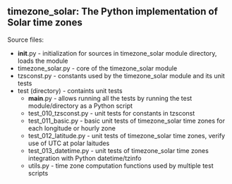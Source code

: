 timezone_solar: The Python implementation of Solar time zones
-------------------------------------------------------------

Source files:
* __init__.py - initialization for sources in timezone_solar module directory, loads the module
* timezone_solar.py - core of the timezone_solar module
* tzsconst.py - constants used by the timezone_solar module and its unit tests
* test (directory) - containts unit tests
  * __main__.py - allows running all the tests by running the test module/directory as a Python script
  * test_010_tzsconst.py - unit tests for constants in tzsconst
  * test_011_basic.py - basic unit tests of timezone_solar time zones for each longitude or hourly zone
  * test_012_latitude.py - unit tests of timezone_solar time zones, verify use of UTC at polar laitudes
  * test_013_datetime.py - unit tests of timezone_solar time zones integration with Python datetime/tzinfo
  * utils.py - time zone computation functions used by multiple test scripts
